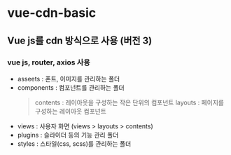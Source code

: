 # vue-cdn-basic

## Vue js를 cdn 방식으로 사용 (버전 3)
### vue js, router, axios 사용

- asseets : 폰트, 이미지를 관리하는 폴더
- components : 컴포넌트를 관리하는 폴더
  > contents : 레이아웃을 구성하는 작은 단위의 컴포넌트
  > layouts : 페이지를 구성하는 레이아웃 컴포넌트
- views : 사용자 화면 (views > layouts > contents)
- plugins : 슬라이더 등의 기능 관리 폴더
- styles : 스타일(css, scss)를 관리하는 폴더
